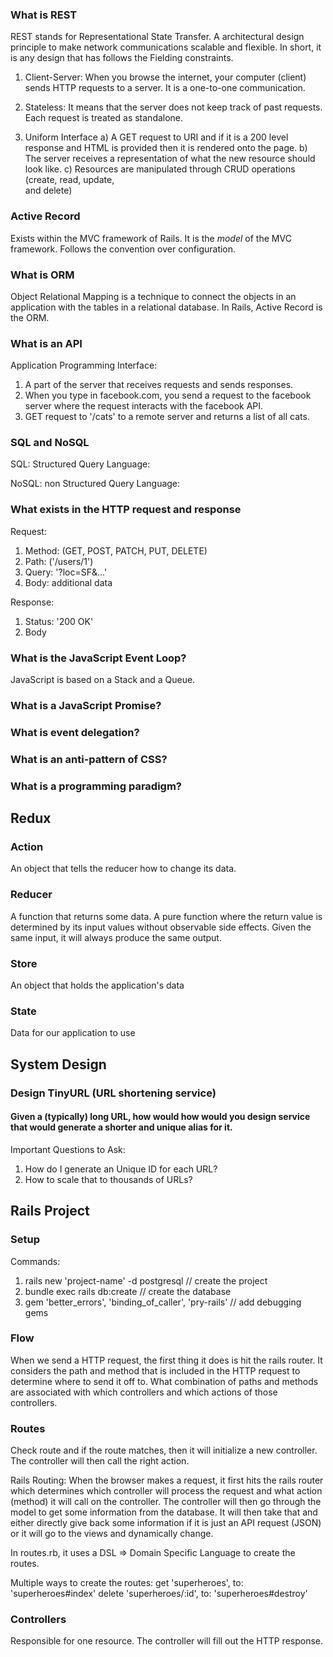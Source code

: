 ### What is REST
REST stands for Representational State Transfer.  A architectural design principle to make
network communications scalable and flexible. In short, it is any design
that has follows the Fielding constraints.

1) Client-Server: When you browse the internet, your computer (client) sends
HTTP requests to a server. It is a one-to-one communication.

2) Stateless: It means that the server does not keep track of past requests.  
Each request is treated as standalone.

3) Uniform Interface
   a) A GET request to URI and if it is a 200 level response and HTML is provided
   then it is rendered onto the page.
   b) The server receives a representation of what the new resource should look
   like.
   c) Resources are manipulated through CRUD operations (create, read, update,  
   and delete)

### Active Record

Exists within the MVC framework of Rails. It is the *model* of the MVC framework. Follows the convention over configuration.

### What is ORM

Object Relational Mapping is a technique to connect the objects in an application with the tables in a relational database. In Rails, Active Record is the ORM.

### What is an API

Application Programming Interface:
1) A part of the server that receives requests and sends responses.
2) When you type in facebook.com, you send a request to the facebook server where the request interacts with the facebook API.
3) GET request to '/cats' to a remote server and returns a list of all cats.

### SQL and NoSQL

SQL: Structured Query Language:

NoSQL: non Structured Query Language:

### What exists in the HTTP request and response
Request:
1) Method: (GET, POST, PATCH, PUT, DELETE)
2) Path: ('/users/1')
3) Query: '?loc=SF&...'
4) Body: additional data

Response:
1) Status: '200 OK'
2) Body

### What is the JavaScript Event Loop?

JavaScript is based on a Stack and a Queue.

### What is a JavaScript Promise?

### What is event delegation?

### What is an anti-pattern of CSS?

### What is a programming paradigm?

## Redux

### Action
An object that tells the reducer how to change its data.
### Reducer
A function that returns some data. A pure function where the return value is
determined by its input values without observable side effects. Given the same
input, it will always produce the same output.
### Store
An object that holds the application's data
### State
Data for our application to use

## System Design

### Design TinyURL (URL shortening service)

#### Given a (typically) long URL, how would how would you design service that would generate a shorter and unique alias for it.

Important Questions to Ask:
1) How do I generate an Unique ID for each URL?
2) How to scale that to thousands of URLs?

## Rails Project

### Setup
Commands:
1) rails new 'project-name' -d postgresql // create the project
2) bundle exec rails db:create // create the database
3) gem 'better_errors', 'binding_of_caller', 'pry-rails' // add debugging gems

### Flow
When we send a HTTP request, the first thing it does is hit the rails router.
It considers the path and method that is included in the HTTP request to determine
where to send it off to.  What combination of paths and methods are associated with
which controllers and which actions of those controllers.

### Routes
Check route and if the route matches, then it will initialize a new controller.
The controller will then call the right action.

Rails Routing:
When the browser makes a request, it first hits the rails router which determines
which controller will process the request and what action (method) it will call
on the controller. The controller will then go through the model to get some
information from the database. It will then take that and either directly give
back some information if it is just an API request (JSON) or it will go to the
views and dynamically change.

In routes.rb, it uses a DSL => Domain Specific Language to create the routes.

Multiple ways to create the routes:
get 'superheroes', to: 'superheroes#index'
delete 'superheroes/:id', to: 'superheroes#destroy'

### Controllers
Responsible for one resource. The controller will fill out the HTTP response.
